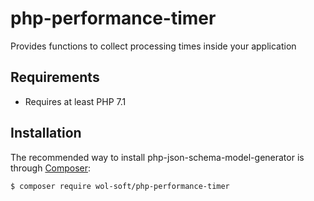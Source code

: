 # php-performance-timer
Provides functions to collect processing times inside your application

## Requirements ##

- Requires at least PHP 7.1

## Installation ##

The recommended way to install php-json-schema-model-generator is through [Composer](http://getcomposer.org):
```
$ composer require wol-soft/php-performance-timer
```
